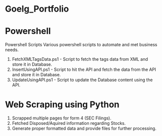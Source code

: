 # Goelg_Portfolio

# Powershell
Powershell Scripts
Various powershell scripts to automate and met business needs.
1.  FetchXMLTagsData.ps1 - Script to fetch the tags data from XML and store it in Database.
2.  InsertUsingAPI.ps1 - Script to hit the API and fetch the data from the API and store it in Database.
3.  UpdateUsingAPI.ps1 - Script to update the Database content using the API.

# Web Scraping using Python
1.  Scrapped multiple pages for form 4 (SEC Filings).
2.  Fetched Disposed/Aquired information regarding Stocks.
3.  Generate proper formatted data and provide files for further processing.
